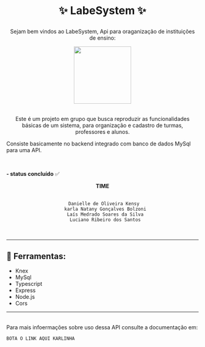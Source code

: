 # <p align = "center"> ✨ LabeSystem ✨ </p>  

<p align = "center">Sejam bem vindos ao LabeSystem, 
Api para oraganização de instituições de ensino: </p>

<div align = "center">
<img src="https://cdn-icons-png.flaticon.com/512/7509/7509696.png"  width="150" height="150" /> 
</div>

<br/>

<p align = "center"> Este é um projeto em grupo que busca reproduzir as funcionalidades básicas de um sistema, para organização e cadastro de turmas, professores e alunos.

Consiste basicamente no backend integrado com banco de dados MySql para uma API. </p>

</BR>

**- status concluído** ✅

<div align = "center"> <strong> TIME </strong> </div> 
</BR>
  <div align = "center">

      Danielle de Oliveira Kensy 
      karla Natany Gonçalves Bolzoni
      Laís Medrado Soares da Silva
      Luciano Ribeiro dos Santos
</div>
</BR>

___

## 🔧 Ferramentas:
- Knex
- MySql
- Typescript
- Express
- Node.js 
- Cors
___
<br/>
Para mais infoermações sobre uso dessa API consulte a documentação em: 

~~~
BOTA O LINK AQUI KARLINHA
~~~
